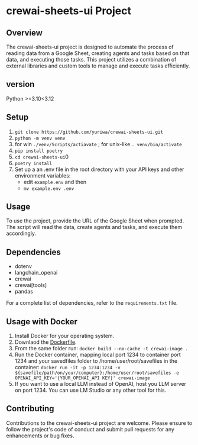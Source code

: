 # crewai-sheets-ui Project

## Overview
The crewai-sheets-ui project is designed to automate the process of reading data from a Google Sheet, creating agents and tasks based on that data, and executing those tasks. This project utilizes a combination of external libraries and custom tools to manage and execute tasks efficiently.

## version
Python >=3.10<3.12

## Setup
1. `git clone https://github.com/yuriwa/crewai-sheets-ui.git`
2. `python -m venv venv`
3. for win `./venv/Scripts/actiavate` ; for unix-like `. venv/bin/activate`
3. `pip install poetry`
4. `cd crewai-sheets-ui`0
5. `poetry install`
6. Set up a an .env file in the root directory with your API keys and other environment variables:
    - edit `example.env` and then
    - `mv example.env .env`


## Usage
To use the project, provide the URL of the Google Sheet when prompted. The script will read the data, create agents and tasks, and execute them accordingly.

## Dependencies
- dotenv
- langchain_openai
- crewai
- crewai[tools]
- pandas

For a complete list of dependencies, refer to the `requirements.txt` file.

## Usage with Docker
1. Install Docker for your operating system.
2. Downlaod the [Dockerfile](https://github.com/yuriwa/crewai-sheets-ui/blob/main/Dockerfile).
3. From the same folder run:
  `docker build --no-cache -t crewai-image . `
4. Run the Docker container, mapping local port 1234 to container port 1234 and your savedfiles folder  to /home/user/root/savefiles in the container:
  `docker run -it -p 1234:1234 -v ${savefile/path/on/your/computer}:/home/user/root/savefiles -e OPENAI_API_KEY='{YOUR_OPENAI_API KEY}' crewai-image`
5. If you want to use a local LLM instead of OpenAI, host you LLM server on port 1234. You can use LM Studio or any other tool for this.

## Contributing
Contributions to the crewai-sheets-ui project are welcome. Please ensure to follow the project's code of conduct and submit pull requests for any enhancements or bug fixes.
